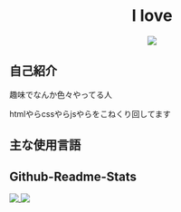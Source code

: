 <div align="center">
  <h1>I love</h1>
  <img src="https://user-images.githubusercontent.com/62732828/102708353-d72e1e80-42e5-11eb-834b-c0a029b8f120.png" />
</div>


## 自己紹介
趣味でなんか色々やってる人

htmlやらcssやらjsやらをこねくり回してます

## 主な使用言語

## Github-Readme-Stats
<a href="https://github.com/hakunagi">
  <img align="top" src="https://github-readme-stats.vercel.app/api?username=hakunagi&show_icons=true" />
</a>
<a href="https://github.com/hakunagi?tab=repositories">
  <img align="top" src="https://github-readme-stats.vercel.app/api/top-langs/?username=hakunagi" />
</a>
